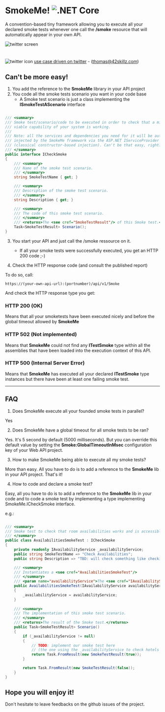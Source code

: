 # SmokeMe! ![.NET Core](https://github.com/42skillz/Smoke/workflows/.NET%20Core/badge.svg)

A convention-based tiny framework allowing you to execute all your declared smoke tests whenever one call the **/smoke** resource that will automatically appear in your own API.

![twitter screen](https://github.com/42skillz/Smoke/blob/main/Images/smoke.jpg?raw=true)   
  
# 
![twitter icon](https://github.com/42skillz/Smoke/blob/main/Images/Twitter_icon.gif?raw=true) [use case driven on twitter](https://twitter.com/tpierrain) - (thomas@42skillz.com)


## Can't be more easy!

1. You add the reference to the **SmokeMe** library in your API project
2. You code all the smoke tests scenario you want in your code base
    - A Smoke test scenario is just a class implementing the **ISmokeTestAScenario** interface

```csharp

/// <summary>
/// Smoke test/scenario/code to be executed in order to check that a minimum
/// viable capability of your system is working.
/// 
/// Note: all the services and dependencies you need for it will be automatically
/// injected by the SmokeMe framework via the ASP.NET IServiceProvider of your API
/// (classical constructor-based injection). Can't be that easy, right? ;-)
/// </summary>
public interface ICheckSmoke
{
    /// <summary>
    /// Name of the smoke test scenario.
    /// </summary>
    string SmokeTestName { get; }

    /// <summary>
    /// Description of the smoke test scenario.
    /// </summary>
    string Description { get; }

    /// <summary>
    /// The code of this smoke test scenario.
    /// </summary>
    /// <returns>The <see cref="SmokeTestResult"/> of this Smoke test.</returns>
    Task<SmokeTestResult> Scenario();
}


```

3. You start your API and just call the /smoke ressource on it. 
    - If all your smoke tests were successfully executed, you get an HTTP 200 code ;-)


4. Check the HTTP response code (and consult the published report)

To do so, call:

```
https://(your-own-api-url):(portnumber)/api/v1/Smoke

```


And check the HTTP response type you get:

### HTTP 200 (OK)

Means that all your smoketests have been executed nicely and before the global timeout allowed by **SmokeMe**


### HTTP 502 (Not implemented)

Means that **SmokeMe** could not find any **ITestSmoke** type within all the assemblies 
that have been loaded into the execution context of this API.


### HTTP 500 (Internal Server Error)

Means that **SmokeMe** has executed all your declared **ITestSmoke** type instances but there have been 
at least one failing smoke test.

---

## FAQ

1. Does SmokeMe execute all your founded smoke tests in parallel?

Yes

2. Does SmokeMe have a global timeout for all smoke tests to be ran?

Yes. It's 5 second by default (5000 milliseconds). But you can override this default value by 
setting the **Smoke:GlobalTimeoutInMsec** configuration key of your Web API project.

3. How to make SmokeMe being able to execute all my smoke tests?

More than easy. All you have to do is to add a reference to the **SmokeMe** lib in your API project. That's it!

4. How to code and declare a smoke test?

Easy, all you have to do is to add a reference to the **SmokeMe** lib in your code and to code a smoke test
by implementing a type implementing SmokeMe.ICheckSmoke interface.

e.g.: 

```csharp

/// <summary>
/// Smoke test to check that room availabilities works and is accessible.
/// </summary>
public class AvailabilitiesSmokeTest : ICheckSmoke
{
    private readonly IAvailabilityService _availabilityService;
    public string SmokeTestName => "Check Availabilities";
    public string Description => "TBD: will check something like checking that one can find some availabilities around Marseille city next month.";

    /// <summary>
    /// Instantiates a <see cref="AvailabilitiesSmokeTest"/>
    /// </summary>
    /// <param name="availabilityService">The <see cref="IAvailabilityService"/> we need (will be automatically injected par the SmokeMe library)</param>
    public AvailabilitiesSmokeTest(IAvailabilityService availabilityService)
    {
        _availabilityService = availabilityService;
    }
        
    /// <summary>
    /// The implementation of this smoke test scenario.
    /// </summary>
    /// <returns>The result of the Smoke test.</returns>
    public Task<SmokeTestResult> Scenario()
    {
        if (_availabilityService != null)
        {
            // TODO: implement our smoke test here
            // (the one using the _availabilityService to check hotels' rooms availability)
            return Task.FromResult(new SmokeTestResult(true));
        }

        return Task.FromResult(new SmokeTestResult(false));
    }
}

```

## Hope you will enjoy it!

Don't hesitate to leave feedbacks on the github issues of the project.




